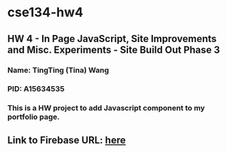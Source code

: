 # cse134-hw4

## HW 4 - In Page JavaScript, Site Improvements and Misc. Experiments - Site Build Out Phase 3
### Name: TingTing (Tina) Wang
### PID: A15634535
### This is a HW project to add Javascript component to my portfolio page. 
## Link to Firebase URL: [here](firebase.com)
